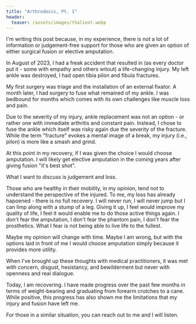 ```yaml
---
title: "Arthrodesis, Pt. 1"
header:
  teaser: /assets/images/thalient.webp
---
```


I'm writing this post because, in my experience, there is not a lot of information or judgement-free support for those who are given an option of either surgical fusion or elective amputation.

In August of 2023, I had a freak accident that resulted in (as every doctor put it - some with empathy and others witout) a life-changing injury. My left ankle was destroyed, I had open tibia pilon and fibula fractures.

My first surgery was triage and the installation of an external fixator. A month later, I had surgery to fuse what remained of my ankle. I was bedbound for months which comes with its own challenges like muscle loss and pain.

Due to the severity of my injury, ankle replacement was not an option - or rather one with immediate arthritis and constant pain. Instead, I chose to fuse the ankle which itself was risky again due the severity of the fracture. While the term "fracture" evokes a mental image of a break, my injury (i.e., pilon) is more like a smash and grind.

At this point in my recovery, if I was given the choice I would choose amputation. I will likely get elective amputation in the coming years after giving fusion "it's best shot".

What I want to discuss is judgement and loss. 

Those who are healthy in their mobility, in my opinion, tend not to understand the perspective of the injured. To me, my loss has already hapoened - there is no full recovery. I will never run, I will never jump but I can limp along with a stump of a leg. Giving it up, I feel would improve my quality of life, I feel it would enable me to do those active things again. I don't fear the amputation, I don't fear the phantom pain, I don't fear the prosthetics. What I fear is not being able to live life to the fullest.

Maybe my opinion will change with time. Maybe I am wrong, but with the options laid in front of me I would choose amputation simply because it provides more utility.

When I've brought up these thoughts with medical practitioners, it was met with concern, disgust, hesistancy, and bewilderment but never with openness and real dialogue.

Today, I am recovering. I have made progress over the past few months in terms of weight-bearing and graduating from forearm crutches to a cane. While positive, this progress has also shown me the limitations that my injury and fusion have left me.

For those in a similar situation, you can reach out to me and I will listen.